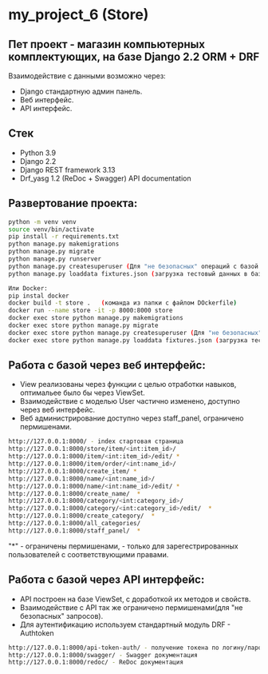 # my_project_6 (Store)

## Пет проект - магазин компьютерных комплектующих, на базе Django 2.2 ORM + DRF
Взаимодействие с данными возможно через:
- Django стандартную админ панель.
- Веб интерфейс.
- API интерфейс.

## Стек
- Python 3.9
- Django 2.2
- Django REST framework 3.13
- Drf_yasg 1.2 (ReDoc + Swagger) API documentation

## Развертование проекта:
```sh
python -m venv venv
source venv/bin/activate
pip install -r requirements.txt
python manage.py makemigrations
python manage.py migrate
python manage.py runserver
python manage.py createsuperuser (Для "не безопасных" операций с базой нужны права.)
python manage.py loaddata fixtures.json (загрузка тестовый данных в базу)
```
```sh
Или Docker:
pip instal docker
docker build -t store .   (команда из папки с файлом DOckerfile) 
docker run --name store -it -p 8000:8000 store
docker exec store python manage.py makemigrations
docker exec store python manage.py migrate
docker exec store python manage.py createsuperuser (Для "не безопасных" операций с базой нужны права.)
docker exec store python manage.py loaddata fixtures.json (загрузка тестовый данных в базу)
```
## Работа с базой через веб интерфейс:
- View реализованы через функции с целью отработки навыков, оптимальее было бы через ViewSet.
- Взаимодействие с моделью User частично изменено, доступно через веб интерфейс.
- Веб администрирование доступно через staff_panel, ограничено пермишенами.
```sh
http://127.0.0.1:8000/ - index стартовая страница
http://127.0.0.1:8000/store/item/<int:item_id>/
http://127.0.0.1:8000/item/<int:item_id>/edit/ *
http://127.0.0.1:8000/item/order/<int:name_id>/
http://127.0.0.1:8000/create_item/ *
http://127.0.0.1:8000/name/<int:name_id>/
http://127.0.0.1:8000/name/<int:name_id>/edit/ *
http://127.0.0.1:8000/create_name/  *
http://127.0.0.1:8000/category/<int:category_id>/
http://127.0.0.1:8000/category/<int:category_id>/edit/  *
http://127.0.0.1:8000/create_category/  *
http://127.0.0.1:8000/all_categories/
http://127.0.0.1:8000/staff_panel/  *
```
"*" - ограничены пермишенами, - только для зарегестрированных пользователей с соответствующими правами.

## Работа с базой через API интерфейс:
- API построен на базе ViewSet, с доработкой их методов и свойств.
- Взаимодействие с API так же ограничено пермишенами(для "не безопасных" запросов).
- Для аутентификацию используем стандартный модуль DRF - Authtoken
```sh
http://127.0.0.1:8000/api-token-auth/ - получение токена по логину/паролю(например superuser)
http://127.0.0.1:8000/swagger/ - Swagger документация
http://127.0.0.1:8000/redoc/ - ReDoc документация
```